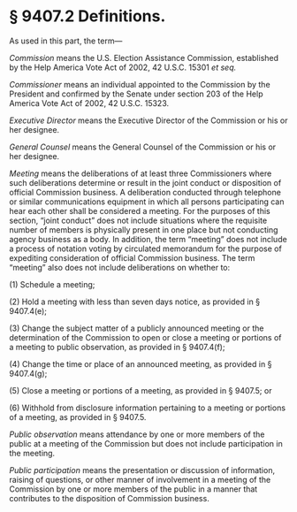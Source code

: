 # § 9407.2   Definitions.

As used in this part, the term—


*Commission* means the U.S. Election Assistance Commission, established by the Help America Vote Act of 2002, 42 U.S.C. 15301 *et seq.*

*Commissioner* means an individual appointed to the Commission by the President and confirmed by the Senate under section 203 of the Help America Vote Act of 2002, 42 U.S.C. 15323.


*Executive Director* means the Executive Director of the Commission or his or her designee.


*General Counsel* means the General Counsel of the Commission or his or her designee.


*Meeting* means the deliberations of at least three Commissioners where such deliberations determine or result in the joint conduct or disposition of official Commission business. A deliberation conducted through telephone or similar communications equipment in which all persons participating can hear each other shall be considered a meeting. For the purposes of this section, “joint conduct” does not include situations where the requisite number of members is physically present in one place but not conducting agency business as a body. In addition, the term “meeting” does not include a process of notation voting by circulated memorandum for the purpose of expediting consideration of official Commission business. The term “meeting” also does not include deliberations on whether to:


(1) Schedule a meeting;


(2) Hold a meeting with less than seven days notice, as provided in § 9407.4(e);


(3) Change the subject matter of a publicly announced meeting or the determination of the Commission to open or close a meeting or portions of a meeting to public observation, as provided in § 9407.4(f);


(4) Change the time or place of an announced meeting, as provided in § 9407.4(g);


(5) Close a meeting or portions of a meeting, as provided in § 9407.5; or


(6) Withhold from disclosure information pertaining to a meeting or portions of a meeting, as provided in § 9407.5.


*Public observation* means attendance by one or more members of the public at a meeting of the Commission but does not include participation in the meeting.


*Public participation* means the presentation or discussion of information, raising of questions, or other manner of involvement in a meeting of the Commission by one or more members of the public in a manner that contributes to the disposition of Commission business.





